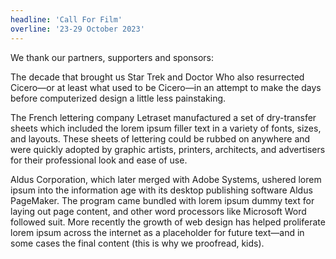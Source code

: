 ```yaml
---
headline: 'Call For Film'
overline: '23-29 October 2023'
---
```


We thank our partners, supporters and sponsors:

The decade that brought us Star Trek and Doctor Who also resurrected Cicero—or at least what used to be Cicero—in an attempt to make the days before computerized design a little less painstaking.

The French lettering company Letraset manufactured a set of dry-transfer sheets which included the lorem ipsum filler text in a variety of fonts, sizes, and layouts. These sheets of lettering could be rubbed on anywhere and were quickly adopted by graphic artists, printers, architects, and advertisers for their professional look and ease of use.

Aldus Corporation, which later merged with Adobe Systems, ushered lorem ipsum into the information age with its desktop publishing software Aldus PageMaker. The program came bundled with lorem ipsum dummy text for laying out page content, and other word processors like Microsoft Word followed suit. More recently the growth of web design has helped proliferate lorem ipsum across the internet as a placeholder for future text—and in some cases the final content (this is why we proofread, kids).